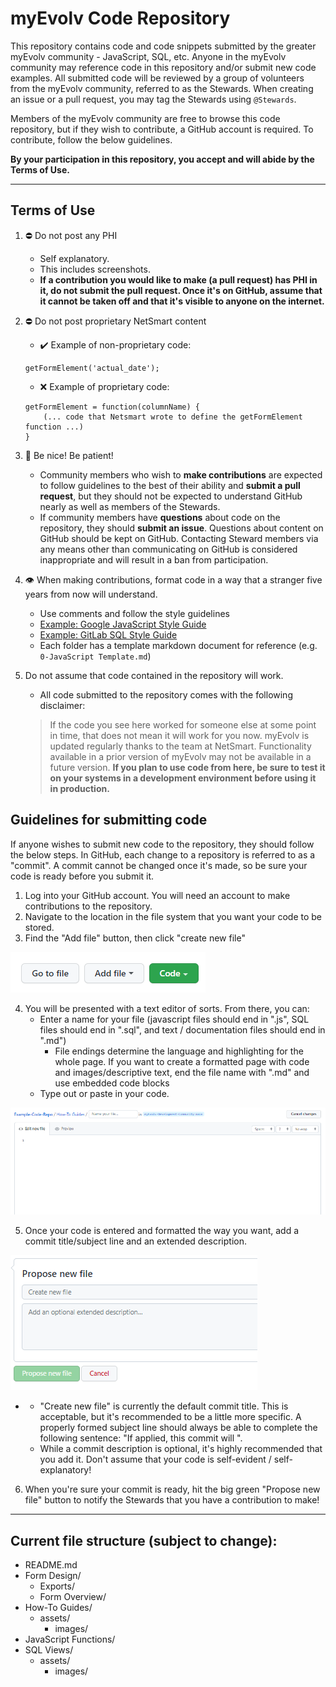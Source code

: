 # myEvolv Code Repository

This repository contains code and code snippets submitted by the greater myEvolv community - JavaScript, SQL, etc. Anyone in the myEvolv community may reference code in this repository and/or submit new code examples. All submitted code will be reviewed by a group of volunteers from the myEvolv community, referred to as the Stewards. When creating an issue or a pull request, you may tag the Stewards using `@Stewards`.

Members of the myEvolv community are free to browse this code repository, but if they wish to contribute, a GitHub account is required. To contribute, follow the below guidelines.

**By your participation in this repository, you accept and will abide by the Terms of Use.**

***

## Terms of Use

1. :no_entry: Do not post any PHI
    - Self explanatory.
    - This includes screenshots.
    - **If a contribution you would like to make (a pull request) has PHI in it, do not submit the pull request. Once it's on GitHub, assume that it cannot be taken off and that it's visible to anyone on the internet.**
2. :no_entry: Do not post proprietary NetSmart content
    - :heavy_check_mark: Example of non-proprietary code:

    ```
    getFormElement('actual_date');
    ```
    - :x: Example of proprietary code:

    ```
    getFormElement = function(columnName) {
	    (... code that Netsmart wrote to define the getFormElement function ...)
    }
    ```
3. :handshake: Be nice! Be patient!
    - Community members who wish to **make contributions** are expected to follow guidelines to the best of their ability and **submit a pull request**, but they should not be expected to understand GitHub nearly as well as members of the Stewards.
    - If community members have **questions** about code on the repository, they should **submit an issue**. Questions about content on GitHub should be kept on GitHub. Contacting Steward members via any means other than communicating on GitHub is considered inappropriate and will result in a ban from participation.
4. :eye: When making contributions, format code in a way that a stranger five years from now will understand.
    - Use comments and follow the style guidelines
     * [Example: Google JavaScript Style Guide](https://google.github.io/styleguide/jsguide.html#formatting)
     * [Example: GitLab SQL Style Guide](https://about.gitlab.com/handbook/business-technology/data-team/platform/sql-style-guide/)
     * Each folder has a template markdown document for reference (e.g. `0-JavaScript Template.md`)
5. Do not assume that code contained in the repository will work.
    - All code submitted to the repository comes with the following disclaimer:

    > If the code you see here worked for someone else at some point in time, that does not mean it will work for you now. myEvolv is updated regularly thanks to the team at NetSmart. Functionality available in a prior version of myEvolv may not be available in a future version. **If you plan to use code from here, be sure to test it on your systems in a development environment before using it in production.**

## Guidelines for submitting code
If anyone wishes to submit new code to the repository, they should follow the below steps. In GitHub, each change to a repository is referred to as a "commit". A commit cannot be changed once it's made, so be sure your code is ready before you submit it.

1. Log into your GitHub account. You will need an account to make contributions to the repository.
2. Navigate to the location in the file system that you want your code to be stored.
3. Find the "Add file" button, then click "create new file"

![Add new file](assets/img/add-file.png)

4. You will be presented with a text editor of sorts. From there, you can:
    - Enter a name for your file (javascript files should end in ".js", SQL files should end in ".sql", and text / documentation files should end in ".md")
        - File endings determine the language and highlighting for the whole page. If you want to create a formatted page with code and images/descriptive text, end the file name with ".md" and use embedded code blocks
    - Type out or paste in your code.

![Edit new file](assets/img/edit-new-file.png)

5. Once your code is entered and formatted the way you want, add a commit title/subject line and an extended description.

![Propose new file](assets/img/propose-new-file.png)

-
    - "Create new file" is currently the default commit title. This is acceptable, but it's recommended to be a little more specific. A properly formed subject line should always be able to complete the following sentence: "If applied, this commit will <your subject line here>".
    - While a commit description is optional, it's highly recommended that you add it. Don't assume that your code is self-evident / self-explanatory!
6. When you're sure your commit is ready, hit the big green "Propose new file" button to notify the Stewards that you have a contribution to make!

***

## Current file structure (subject to change):

- README.md
- Form Design/
    - Exports/
    - Form Overview/
- How-To Guides/
    - assets/
        - images/
- JavaScript Functions/
- SQL Views/
    - assets/
        - images/
